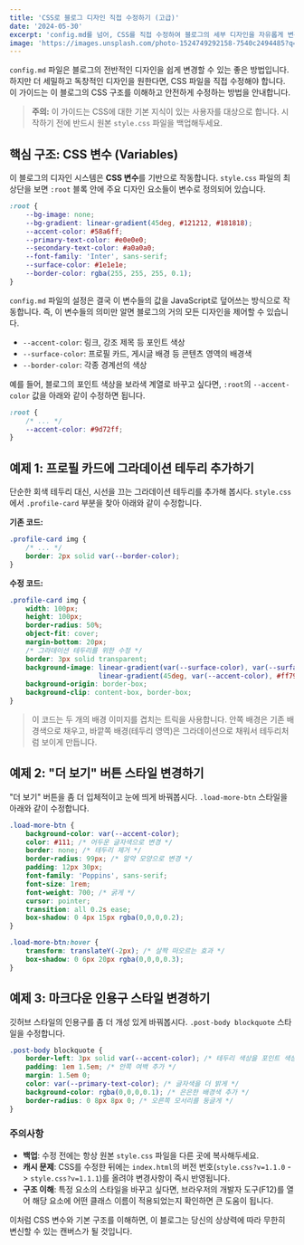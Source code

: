 ```yaml
---
title: 'CSS로 블로그 디자인 직접 수정하기 (고급)'
date: '2024-05-30'
excerpt: 'config.md를 넘어, CSS를 직접 수정하여 블로그의 세부 디자인을 자유롭게 변경하는 방법을 알아봅니다.'
image: 'https://images.unsplash.com/photo-1524749292158-7540c2494485?q=80&w=1287'
---
```


`config.md` 파일은 블로그의 전반적인 디자인을 쉽게 변경할 수 있는 좋은 방법입니다. 하지만 더 세밀하고 독창적인 디자인을 원한다면, CSS 파일을 직접 수정해야 합니다. 이 가이드는 이 블로그의 CSS 구조를 이해하고 안전하게 수정하는 방법을 안내합니다.

> **주의:** 이 가이드는 CSS에 대한 기본 지식이 있는 사용자를 대상으로 합니다. 시작하기 전에 반드시 원본 `style.css` 파일을 백업해두세요.

## 핵심 구조: CSS 변수 (Variables)

이 블로그의 디자인 시스템은 **CSS 변수**를 기반으로 작동합니다. `style.css` 파일의 최상단을 보면 `:root` 블록 안에 주요 디자인 요소들이 변수로 정의되어 있습니다.

```css
:root {
    --bg-image: none;
    --bg-gradient: linear-gradient(45deg, #121212, #181818);
    --accent-color: #58a6ff;
    --primary-text-color: #e0e0e0;
    --secondary-text-color: #a0a0a0;
    --font-family: 'Inter', sans-serif;
    --surface-color: #1e1e1e;
    --border-color: rgba(255, 255, 255, 0.1);
}
```

`config.md` 파일의 설정은 결국 이 변수들의 값을 JavaScript로 덮어쓰는 방식으로 작동합니다. 즉, 이 변수들의 의미만 알면 블로그의 거의 모든 디자인을 제어할 수 있습니다.

*   `--accent-color`: 링크, 강조 제목 등 포인트 색상
*   `--surface-color`: 프로필 카드, 게시글 배경 등 콘텐츠 영역의 배경색
*   `--border-color`: 각종 경계선의 색상

예를 들어, 블로그의 포인트 색상을 보라색 계열로 바꾸고 싶다면, `:root`의 `--accent-color` 값을 아래와 같이 수정하면 됩니다.
```css
:root {
    /* ... */
    --accent-color: #9d72ff;
}
```

## 예제 1: 프로필 카드에 그라데이션 테두리 추가하기

단순한 회색 테두리 대신, 시선을 끄는 그라데이션 테두리를 추가해 봅시다. `style.css`에서 `.profile-card` 부분을 찾아 아래와 같이 수정합니다.

**기존 코드:**
```css
.profile-card img {
    /* ... */
    border: 2px solid var(--border-color);
}
```

**수정 코드:**
```css
.profile-card img {
    width: 100px;
    height: 100px;
    border-radius: 50%;
    object-fit: cover;
    margin-bottom: 20px;
    /* 그라데이션 테두리를 위한 수정 */
    border: 3px solid transparent;
    background-image: linear-gradient(var(--surface-color), var(--surface-color)), 
                      linear-gradient(45deg, var(--accent-color), #ff79c6);
    background-origin: border-box;
    background-clip: content-box, border-box;
}
```
> 이 코드는 두 개의 배경 이미지를 겹치는 트릭을 사용합니다. 안쪽 배경은 기존 배경색으로 채우고, 바깥쪽 배경(테두리 영역)은 그라데이션으로 채워서 테두리처럼 보이게 만듭니다.

## 예제 2: "더 보기" 버튼 스타일 변경하기

"더 보기" 버튼을 좀 더 입체적이고 눈에 띄게 바꿔봅시다. `.load-more-btn` 스타일을 아래와 같이 수정합니다.

```css
.load-more-btn {
    background-color: var(--accent-color);
    color: #111; /* 어두운 글자색으로 변경 */
    border: none; /* 테두리 제거 */
    border-radius: 99px; /* 알약 모양으로 변경 */
    padding: 12px 30px;
    font-family: 'Poppins', sans-serif;
    font-size: 1rem;
    font-weight: 700; /* 굵게 */
    cursor: pointer;
    transition: all 0.2s ease;
    box-shadow: 0 4px 15px rgba(0,0,0,0.2);
}

.load-more-btn:hover {
    transform: translateY(-2px); /* 살짝 떠오르는 효과 */
    box-shadow: 0 6px 20px rgba(0,0,0,0.3);
}
```

## 예제 3: 마크다운 인용구 스타일 변경하기

깃허브 스타일의 인용구를 좀 더 개성 있게 바꿔봅시다. `.post-body blockquote` 스타일을 수정합니다.

```css
.post-body blockquote {
    border-left: 3px solid var(--accent-color); /* 테두리 색상을 포인트 색상으로 */
    padding: 1em 1.5em; /* 안쪽 여백 추가 */
    margin: 1.5em 0;
    color: var(--primary-text-color); /* 글자색을 더 밝게 */
    background-color: rgba(0,0,0,0.1); /* 은은한 배경색 추가 */
    border-radius: 0 8px 8px 0; /* 오른쪽 모서리를 둥글게 */
}
```

### 주의사항

*   **백업**: 수정 전에는 항상 원본 `style.css` 파일을 다른 곳에 복사해두세요.
*   **캐시 문제**: CSS를 수정한 뒤에는 `index.html`의 버전 번호(`style.css?v=1.1.0` -> `style.css?v=1.1.1`)를 올려야 변경사항이 즉시 반영됩니다.
*   **구조 이해**: 특정 요소의 스타일을 바꾸고 싶다면, 브라우저의 개발자 도구(F12)를 열어 해당 요소에 어떤 클래스 이름이 적용되었는지 확인하면 큰 도움이 됩니다.

이처럼 CSS 변수와 기본 구조를 이해하면, 이 블로그는 당신의 상상력에 따라 무한히 변신할 수 있는 캔버스가 될 것입니다.
